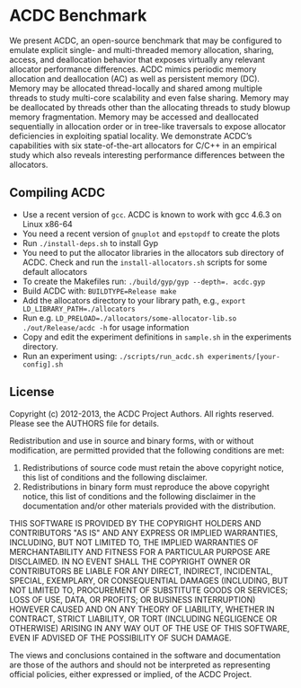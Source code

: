 # ACDC Benchmark

We present ACDC, an open-source benchmark that may be configured to emulate
explicit single- and multi-threaded memory allocation, sharing, access, and
deallocation behavior that exposes virtually any relevant allocator performance
differences. ACDC mimics periodic memory allocation and deallocation (AC) as
well as persistent memory (DC). Memory may be allocated thread-locally and
shared among multiple threads to study multi-core scalability and even false
sharing. Memory may be deallocated by threads other than the allocating threads
to study blowup memory fragmentation. Memory may be accessed and deallocated
sequentially in allocation order or in tree-like traversals to expose allocator
deficiencies in exploiting spatial locality. We demonstrate ACDC’s capabilities
with six state-of-the-art allocators for C/C++ in an empirical study which also
reveals interesting performance differences between the allocators.

## Compiling ACDC
* Use a recent version of `gcc`. ACDC is known to work with gcc 4.6.3 on Linux x86-64
* You need a recent version of `gnuplot` and `epstopdf` to create the plots
* Run `./install-deps.sh` to install Gyp
* You need to put the allocator libraries in the allocators sub directory of ACDC. Check and run the `install-allocators.sh` scripts for some default allocators
* To create the Makefiles run: `./build/gyp/gyp --depth=. acdc.gyp`
* Build ACDC with: `BUILDTYPE=Release make`
* Add the allocators directory to your library path, e.g., `export LD_LIBRARY_PATH=./allocators`
* Run e.g. `LD_PRELOAD=./allocators/some-allocator-lib.so ./out/Release/acdc -h` for usage information
* Copy and edit the experiment definitions in `sample.sh` in the experiments directory.
* Run an experiment using: `./scripts/run_acdc.sh experiments/[your-config].sh`

## License

Copyright (c) 2012-2013, the ACDC Project Authors.
All rights reserved. Please see the AUTHORS file for details.

Redistribution and use in source and binary forms, with or without
modification, are permitted provided that the following conditions are met: 

1. Redistributions of source code must retain the above copyright notice, this
   list of conditions and the following disclaimer. 
2. Redistributions in binary form must reproduce the above copyright notice,
   this list of conditions and the following disclaimer in the documentation
   and/or other materials provided with the distribution. 

THIS SOFTWARE IS PROVIDED BY THE COPYRIGHT HOLDERS AND CONTRIBUTORS "AS IS" AND 
ANY EXPRESS OR IMPLIED WARRANTIES, INCLUDING, BUT NOT LIMITED TO, THE IMPLIED
WARRANTIES OF MERCHANTABILITY AND FITNESS FOR A PARTICULAR PURPOSE ARE 
DISCLAIMED. IN NO EVENT SHALL THE COPYRIGHT OWNER OR CONTRIBUTORS BE LIABLE FOR 
ANY DIRECT, INDIRECT, INCIDENTAL, SPECIAL, EXEMPLARY, OR CONSEQUENTIAL DAMAGES
(INCLUDING, BUT NOT LIMITED TO, PROCUREMENT OF SUBSTITUTE GOODS OR SERVICES;
LOSS OF USE, DATA, OR PROFITS; OR BUSINESS INTERRUPTION) HOWEVER CAUSED AND 
ON ANY THEORY OF LIABILITY, WHETHER IN CONTRACT, STRICT LIABILITY, OR TORT
(INCLUDING NEGLIGENCE OR OTHERWISE) ARISING IN ANY WAY OUT OF THE USE OF THIS
SOFTWARE, EVEN IF ADVISED OF THE POSSIBILITY OF SUCH DAMAGE.

The views and conclusions contained in the software and documentation are those
of the authors and should not be interpreted as representing official policies, 
either expressed or implied, of the ACDC Project.
